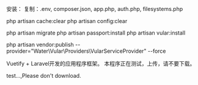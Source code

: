 安装：
复制：.env, composer.json, app.php, auth.php, filesystems.php

php artisan cache:clear
php artisan config:clear

php artisan migrate
php artisan passport:install
php artisan vular:install

php artisan vendor:publish --provider="Water\Vular\Providers\VularServiceProvider" --force

Vuetify + Laravel开发的应用程序框架。
本程序正在测试，上传，请不要下载。

test...,Please don't download.
